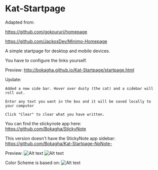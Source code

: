Kat-Startpage
=============
Adapted from:

  https://github.com/gokoururi/homepage
  
  https://github.com/JackosDev/Minimo-Homepage
  
A simple startpage for desktop and mobile devices.

You have to configure the links yourself.

Preview: http://bokagha.github.io/Kat-Startpage/startpage.html

Update:

  	Added a new side bar. Hover over dusty (the cat) and a sidebar will roll out.
  
  	Enter any text you want in the box and it will be saved locally to your computer
  
	Click "Clear" to clear what you have written.


You can find the stickynote app here: https://github.com/Bokagha/StickyNote

This version doesn't have the StickyNote app sidebar: https://github.com/Bokagha/Kat-Startpage-NoNote-

Preview: 
![Alt text](/preview.png)
![Alt text](/sidebar.png)

Color Scheme is based on:
![Alt text](/gravityrush.png)
